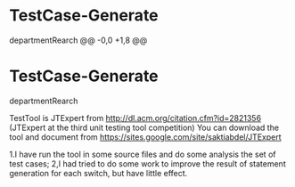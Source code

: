 # TestCase-Generate
departmentRearch
@@ -0,0 +1,8 @@
# TestCase-Generate
departmentRearch

TestTool is JTExpert from http://dl.acm.org/citation.cfm?id=2821356 (JTExpert at the third unit testing tool competition)
You can download the tool and document from https://sites.google.com/site/saktiabdel/JTExpert

1.I have run the tool in some source files and do some analysis the set of test cases;
2,I had tried to do some work to improve the result of statement generation for each switch, but have little effect.
